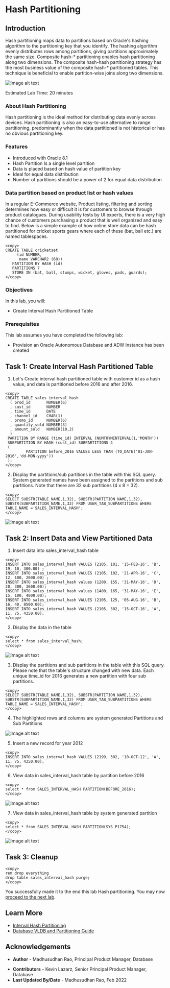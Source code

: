 # Hash Partitioning 

## Introduction

Hash partitioning maps data to partitions based on Oracle's hashing algorithm to the partitioning key that you identify. The hashing algorithm evenly distributes rows among partitions, giving partitions approximately the same size. Composite hash-* partitioning enables hash partitioning along two dimensions. The composite hash-hash partitioning strategy has the most business value of the composite hash-* partitioned tables. This technique is beneficial to enable partition-wise joins along two dimensions.

![Image alt text](images/hash-partition-introduction.png "Hash Partition") 

Estimated Lab Time: 20 minutes

### About Hash Partitioning

Hash partitioning is the ideal method for distributing data evenly across devices. Hash partitioning is also an easy-to-use alternative to range partitioning, predominantly when the data partitioned is not historical or has no obvious partitioning key.

### Features

* Introduced with Oracle 8.1
* Hash Partition Is a single level partition
* Data is placed based on hash value of partition key
* Ideal for equal data distribution
* Number of partitions should be a power of 2 for equal data distribution


### Data partition based on product list or hash values 

In a regular E-Commerce website, Product listing, filtering and sorting determines how easy or difficult it is for customers to browse through product catalogues. During usability tests by UI experts, there is a very high chance of customers purchasing a product that is well organized and easy to find. Below is a simple example of how online store data can be hash partitioned for cricket sports gears where each of these (bat, ball etc.) are named tablespaces.   

```
<copy>
CREATE TABLE cricketset
     (id NUMBER,
      name VARCHAR2 (60))
   PARTITION BY HASH (id)
   PARTITIONS 7 
   STORE IN (bat, ball, stumps, wicket, gloves, pads, guards);
</copy>
```
 
### Objectives

In this lab, you will:
* Create Interval Hash Partitioned Table
  
### Prerequisites
This lab assumes you have completed the following lab:

- Provision an Oracle Autonomous Database and ADW Instance has been created
 
## Task 1: Create Interval Hash Partitioned Table

1. Let's Create interval hash partitioned table with customer id as a hash value, and data is partitioned before 2016 and after 2016.
 
```
<copy>
CREATE TABLE sales_interval_hash   
  ( prod_id       NUMBER(6)    
  , cust_id       NUMBER    
  , time_id       DATE    
  , channel_id    CHAR(1)    
  , promo_id      NUMBER(6)    
  , quantity_sold NUMBER(3)    
  , amount_sold   NUMBER(10,2)    
  )    
 PARTITION BY RANGE (time_id) INTERVAL (NUMTOYMINTERVAL(1,'MONTH'))    
 SUBPARTITION BY HASH (cust_id) SUBPARTITIONS 4    
 (
         PARTITION before_2016 VALUES LESS THAN (TO_DATE('01-JAN-2016','dd-MON-yyyy'))    
 );
</copy>
```

2. Display the partitions/sub partitions in the table with this SQL query. System generated names have been assigned to the partitions and sub partitions. Note that there are 32 sub partitions (4 x 8 = 32).
 
```
<copy>
SELECT SUBSTR(TABLE_NAME,1,32), SUBSTR(PARTITION_NAME,1,32), SUBSTR(SUBPARTITION_NAME,1,32) FROM USER_TAB_SUBPARTITIONS WHERE TABLE_NAME ='SALES_INTERVAL_HASH';
</copy>
``` 

![Image alt text](images/display-the-partitions.png "Display the partitions/subpartitions")

## Task 2: Insert Data and View Partitioned Data

1. Insert data into sales\_interval\_hash table

```
<copy>
INSERT INTO sales_interval_hash VALUES (2105, 101, '15-FEB-16', 'B', 19, 10, 300.00) ;
INSERT INTO sales_interval_hash VALUES (2105, 102, '21-APR-16', 'C', 12, 100, 2000.00) ;
INSERT INTO sales_interval_hash values (1200, 155, '31-MAY-16', 'D', 20, 300, 3600.00);
INSERT INTO sales_interval_hash values (1400, 165, '31-MAY-16', 'E', 15, 100, 4000.00);
INSERT INTO sales_interval_hash VALUES (2105, 125, '05-AUG-16', 'B', 16, 40, 8500.00);
INSERT INTO sales_interval_hash VALUES (2105, 302, '15-OCT-16', 'A', 11, 75, 4350.00); 
</copy>
``` 

2. Display the data in the table

```
<copy>
select * from sales_interval_hash;
</copy>
```

![Image alt text](images/sales-interval-hash.png "Display the sales_interval_hash Data")

3. Display the partitions and sub partitions in the table with this SQL query. Please note that the table's structure changed with new data. Each unique time\_id for 2016 generates a new partition with four sub partitions.

```
<copy>
SELECT SUBSTR(TABLE_NAME,1,32), SUBSTR(PARTITION_NAME,1,32), SUBSTR(SUBPARTITION_NAME,1,32) FROM USER_TAB_SUBPARTITIONS WHERE TABLE_NAME ='SALES_INTERVAL_HASH';
</copy>
```

4. The highlighted rows and columns are system generated Partitions and Sub Partitions

![Image alt text](images/sales-interval-hash-data.png "Display the sales_interval_hash Data")

5. Insert a new record for year 2012 

```
<copy> 
INSERT INTO sales_interval_hash VALUES (2199, 302, '10-OCT-12', 'A', 11, 75, 4350.00);
</copy>
``` 

6. View data in sales\_interval\_hash table by partition before 2016 

```
<copy> 
select * from SALES_INTERVAL_HASH PARTITION(BEFORE_2016); 
</copy>
```

![Image alt text](images/partition-before-2016.png "Display partition before 2016 sales_interval_hash Data")

7. View data in sales\_interval\_hash table by system generated partition  

```
<copy> 
select * from SALES_INTERVAL_HASH PARTITION(SYS_P1754); 
</copy>
```

![Image alt text](images/sys-partition-data.png "Display the sales_interval_hash Data")
 
## Task 3: Cleanup

```
<copy>
rem drop everything 
drop table sales_interval_hash purge;
</copy>
```
 
You successfully made it to the end this lab Hash partitioning. You may now [proceed to the next lab](#next).  

## Learn More

* [Interval Hash Partitioning](https://livesql.oracle.com/apex/livesql/file/content_D08SNCFK262QXWD210YL8JLA0.html)
* [Database VLDB and Partitioning Guide](https://docs.oracle.com/en/database/oracle/oracle-database/21/vldbg/create-composite-partition-table.html#GUID-9ECF0F94-57BB-45F8-824F-48B320F23D9C)

## Acknowledgements

- **Author** - Madhusudhan Rao, Principal Product Manager, Database
* **Contributors** - Kevin Lazarz, Senior Principal Product Manager, Database  
* **Last Updated By/Date** -  Madhusudhan Rao, Feb 2022 
